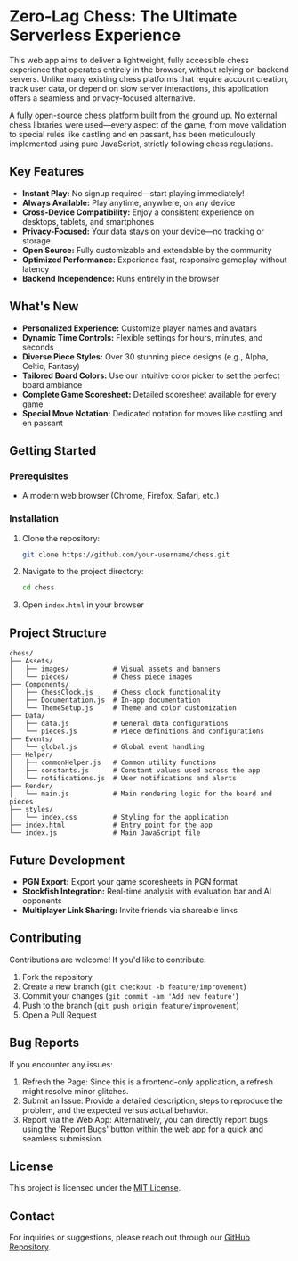 # Zero-Lag Chess: The Ultimate Serverless Experience

This web app aims to deliver a lightweight, fully accessible chess experience that operates entirely in the browser, without relying on backend servers. Unlike many existing chess platforms that require account creation, track user data, or depend on slow server interactions, this application offers a seamless and privacy-focused alternative.

A fully open-source chess platform built from the ground up. No external chess libraries were used—every aspect of the game, from move validation to special rules like castling and en passant, has been meticulously implemented using pure JavaScript, strictly following chess regulations.

## Key Features

- **Instant Play:** No signup required—start playing immediately!
- **Always Available:** Play anytime, anywhere, on any device
- **Cross-Device Compatibility:** Enjoy a consistent experience on desktops, tablets, and smartphones
- **Privacy-Focused:** Your data stays on your device—no tracking or storage
- **Open Source:** Fully customizable and extendable by the community
- **Optimized Performance:** Experience fast, responsive gameplay without latency
- **Backend Independence:** Runs entirely in the browser

## What's New

- **Personalized Experience:** Customize player names and avatars
- **Dynamic Time Controls:** Flexible settings for hours, minutes, and seconds
- **Diverse Piece Styles:** Over 30 stunning piece designs (e.g., Alpha, Celtic, Fantasy)
- **Tailored Board Colors:** Use our intuitive color picker to set the perfect board ambiance
- **Complete Game Scoresheet:** Detailed scoresheet available for every game
- **Special Move Notation:** Dedicated notation for moves like castling and en passant

## Getting Started

### Prerequisites

- A modern web browser (Chrome, Firefox, Safari, etc.)

### Installation

1. Clone the repository:
   ```bash
   git clone https://github.com/your-username/chess.git
   ```

2. Navigate to the project directory:
   ```bash
   cd chess
   ```

3. Open `index.html` in your browser

## Project Structure
```
chess/
├── Assets/
│   ├── images/           # Visual assets and banners
│   └── pieces/           # Chess piece images
├── Components/
│   ├── ChessClock.js     # Chess clock functionality
│   ├── Documentation.js  # In-app documentation
│   └── ThemeSetup.js     # Theme and color customization
├── Data/
│   ├── data.js           # General data configurations
│   └── pieces.js         # Piece definitions and configurations
├── Events/
│   └── global.js         # Global event handling
├── Helper/
│   ├── commonHelper.js   # Common utility functions
│   ├── constants.js      # Constant values used across the app
│   └── notifications.js  # User notifications and alerts
├── Render/
│   └── main.js           # Main rendering logic for the board and pieces
├── styles/
│   └── index.css         # Styling for the application
├── index.html            # Entry point for the app
└── index.js              # Main JavaScript file
```

## Future Development

- **PGN Export:** Export your game scoresheets in PGN format
- **Stockfish Integration:** Real-time analysis with evaluation bar and AI opponents
- **Multiplayer Link Sharing:** Invite friends via shareable links

## Contributing

Contributions are welcome! If you'd like to contribute:

1. Fork the repository
2. Create a new branch (`git checkout -b feature/improvement`)
3. Commit your changes (`git commit -am 'Add new feature'`)
4. Push to the branch (`git push origin feature/improvement`)
5. Open a Pull Request

## Bug Reports

If you encounter any issues:

1. Refresh the Page: Since this is a frontend-only application, a refresh might resolve minor glitches.
2. Submit an Issue: Provide a detailed description, steps to reproduce the problem, and the expected versus actual behavior.
3. Report via the Web App: Alternatively, you can directly report bugs using the 'Report Bugs' button within the web app for a quick and seamless submission.

## License

This project is licensed under the [MIT License](LICENSE).

## Contact

For inquiries or suggestions, please reach out through our [GitHub Repository](https://github.com/AryanShah30/chess).
